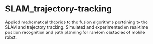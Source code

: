 # SLAM_trajectory-tracking
Applied mathematical theories to the fusion algorithms pertaining to the SLAM and trajectory tracking. Simulated and experimented on real-time position recognition and path planning for random obstacles of mobile robot.
